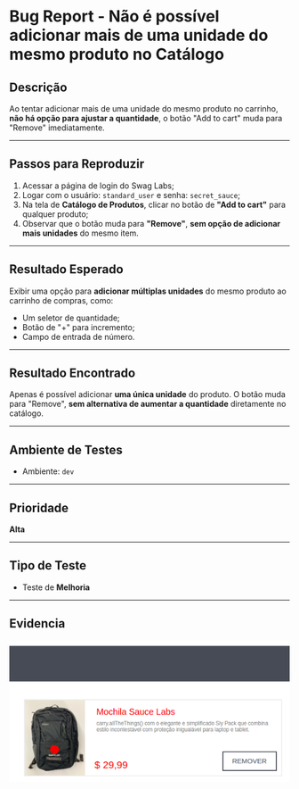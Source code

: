 # Bug Report - Não é possível adicionar mais de uma unidade do mesmo produto no Catálogo

## Descrição
Ao tentar adicionar mais de uma unidade do mesmo produto no carrinho, **não há opção para ajustar a quantidade**, o botão "Add to cart" muda para "Remove" imediatamente.

---

## Passos para Reproduzir

1. Acessar a página de login do Swag Labs;
2. Logar com o usuário: `standard_user` e senha: `secret_sauce`;
3. Na tela de **Catálogo de Produtos**, clicar no botão de **"Add to cart"** para qualquer produto;
4. Observar que o botão muda para **"Remove"**, **sem opção de adicionar mais unidades** do mesmo item.

---

## Resultado Esperado
Exibir uma opção para **adicionar múltiplas unidades** do mesmo produto ao carrinho de compras, como:
- Um seletor de quantidade;
- Botão de "+" para incremento;
- Campo de entrada de número.

---

## Resultado Encontrado
Apenas é possível adicionar **uma única unidade** do produto. O botão muda para "Remove", **sem alternativa de aumentar a quantidade** diretamente no catálogo.

---

## Ambiente de Testes
- Ambiente: `dev`

---

## Prioridade
**Alta**

---

## Tipo de Teste
- Teste de **Melhoria**

---

## Evidencia
![Evidencia  do Bug](../evidencias-bug-report/evidencia-adicao-mais-um-produto.png)